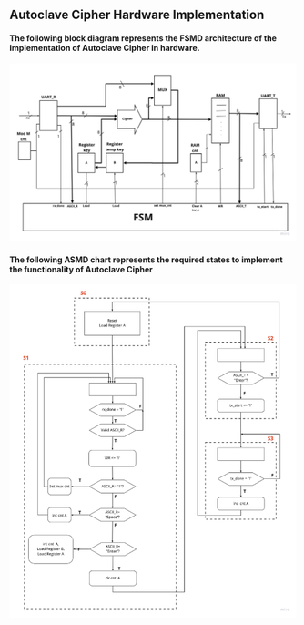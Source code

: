 
## Autoclave Cipher Hardware Implementation

#### The following block diagram represents the FSMD architecture of the implementation of Autoclave Cipher in hardware.

![Image](images/autoclave-cipher-fsmd.jpg)

#### The following ASMD chart represents the required states to implement the functionality of Autoclave Cipher

![Image](images/autoclave-cipher-asmd.jpg)